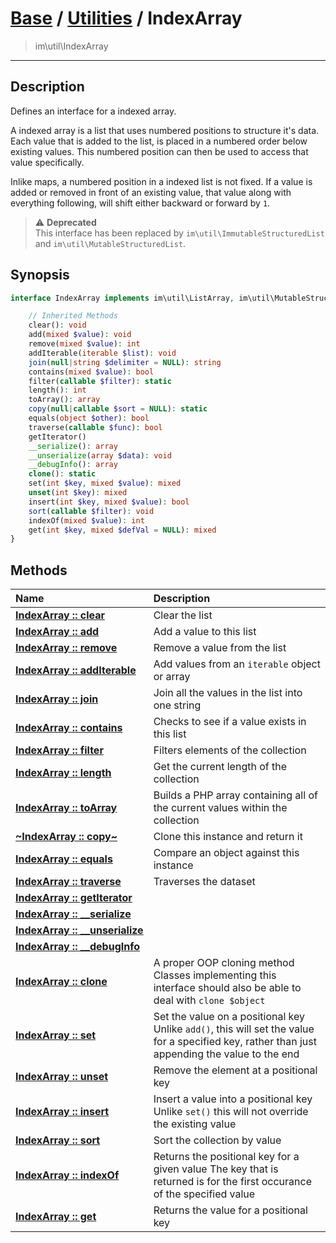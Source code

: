 # [Base](base.md) / [Utilities](util.md) / IndexArray
 > im\util\IndexArray
____

## Description
Defines an interface for a indexed array.

A indexed array is a list that uses numbered positions to
structure it's data. Each value that is added to the list,
is placed in a numbered order below existing values.
This numbered position can then be used to access that value specifically.

Inlike maps, a numbered position in a indexed list is not fixed.
If a value is added or removed in front of an existing value,
that value along with everything following, will shift either backward or
forward by `1`.

> :warning: **Deprecated**  
> This interface has been replaced by `im\util\ImmutableStructuredList` and `im\util\MutableStructuredList`.  

## Synopsis
```php
interface IndexArray implements im\util\ListArray, im\util\MutableStructuredList, im\util\ImmutableListArray, IteratorAggregate, im\features\Serializable, im\features\Cloneable, Traversable, im\util\Collection, im\util\MutableListArray, im\util\ImmutableStructuredList {

    // Inherited Methods
    clear(): void
    add(mixed $value): void
    remove(mixed $value): int
    addIterable(iterable $list): void
    join(null|string $delimiter = NULL): string
    contains(mixed $value): bool
    filter(callable $filter): static
    length(): int
    toArray(): array
    copy(null|callable $sort = NULL): static
    equals(object $other): bool
    traverse(callable $func): bool
    getIterator()
    __serialize(): array
    __unserialize(array $data): void
    __debugInfo(): array
    clone(): static
    set(int $key, mixed $value): mixed
    unset(int $key): mixed
    insert(int $key, mixed $value): bool
    sort(callable $filter): void
    indexOf(mixed $value): int
    get(int $key, mixed $defVal = NULL): mixed
}
```

## Methods
| Name | Description |
| :--- | :---------- |
| [__IndexArray&nbsp;::&nbsp;clear__](util-IndexArray-clear.md) | Clear the list |
| [__IndexArray&nbsp;::&nbsp;add__](util-IndexArray-add.md) | Add a value to this list |
| [__IndexArray&nbsp;::&nbsp;remove__](util-IndexArray-remove.md) | Remove a value from the list |
| [__IndexArray&nbsp;::&nbsp;addIterable__](util-IndexArray-addIterable.md) | Add values from an `iterable` object or array |
| [__IndexArray&nbsp;::&nbsp;join__](util-IndexArray-join.md) | Join all the values in the list into one string |
| [__IndexArray&nbsp;::&nbsp;contains__](util-IndexArray-contains.md) | Checks to see if a value exists in this list |
| [__IndexArray&nbsp;::&nbsp;filter__](util-IndexArray-filter.md) | Filters elements of the collection |
| [__IndexArray&nbsp;::&nbsp;length__](util-IndexArray-length.md) | Get the current length of the collection |
| [__IndexArray&nbsp;::&nbsp;toArray__](util-IndexArray-toArray.md) | Builds a PHP array containing all of the current values within the collection |
| [__~IndexArray&nbsp;::&nbsp;copy~__](util-IndexArray-copy.md) | Clone this instance and return it |
| [__IndexArray&nbsp;::&nbsp;equals__](util-IndexArray-equals.md) | Compare an object against this instance |
| [__IndexArray&nbsp;::&nbsp;traverse__](util-IndexArray-traverse.md) | Traverses the dataset |
| [__IndexArray&nbsp;::&nbsp;getIterator__](util-IndexArray-getIterator.md) |  |
| [__IndexArray&nbsp;::&nbsp;\_\_serialize__](util-IndexArray-__serialize.md) |  |
| [__IndexArray&nbsp;::&nbsp;\_\_unserialize__](util-IndexArray-__unserialize.md) |  |
| [__IndexArray&nbsp;::&nbsp;\_\_debugInfo__](util-IndexArray-__debugInfo.md) |  |
| [__IndexArray&nbsp;::&nbsp;clone__](util-IndexArray-clone.md) | A proper OOP cloning method  Classes implementing this interface should also be able to deal with `clone $object` |
| [__IndexArray&nbsp;::&nbsp;set__](util-IndexArray-set.md) | Set the value on a positional key  Unlike `add()`, this will set the value for a specified key, rather than just appending the value to the end |
| [__IndexArray&nbsp;::&nbsp;unset__](util-IndexArray-unset.md) | Remove the element at a positional key |
| [__IndexArray&nbsp;::&nbsp;insert__](util-IndexArray-insert.md) | Insert a value into a positional key  Unlike `set()` this will not override the existing value |
| [__IndexArray&nbsp;::&nbsp;sort__](util-IndexArray-sort.md) | Sort the collection by value |
| [__IndexArray&nbsp;::&nbsp;indexOf__](util-IndexArray-indexOf.md) | Returns the positional key for a given value  The key that is returned is for the first occurance of the specified value |
| [__IndexArray&nbsp;::&nbsp;get__](util-IndexArray-get.md) | Returns the value for a positional key |
